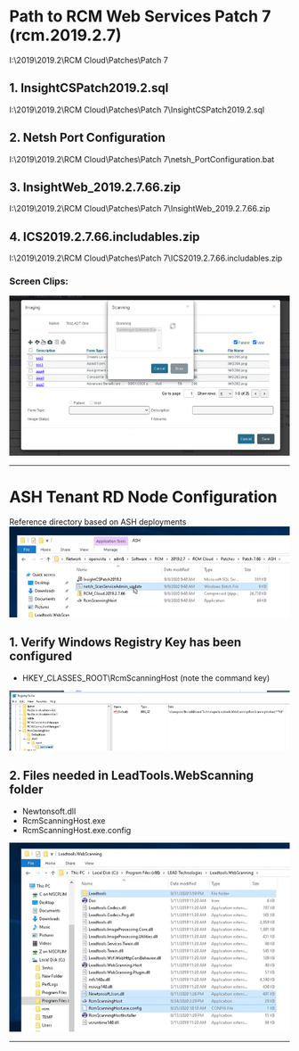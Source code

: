# Path to RCM Web Services Patch 7 (rcm.2019.2.7)
I:\2019\2019.2\RCM Cloud\Patches\Patch 7

## 1.  InsightCSPatch2019.2.sql
I:\2019\2019.2\RCM Cloud\Patches\Patch 7\InsightCSPatch2019.2.sql

## 2.  Netsh Port Configuration
I:\2019\2019.2\RCM Cloud\Patches\Patch 7\netsh_PortConfiguration.bat

## 3.  InsightWeb_2019.2.7.66.zip
I:\2019\2019.2\RCM Cloud\Patches\Patch 7\InsightWeb_2019.2.7.66.zip

## 4.  ICS2019.2.7.66.includables.zip
I:\2019\2019.2\RCM Cloud\Patches\Patch 7\ICS2019.2.7.66.includables.zip


### Screen Clips:

![image.png](/.attachments/image-5500d072-f454-4cbe-b5fc-5558e90ea4c4.png)

---

# ASH Tenant RD Node Configuration
Reference directory based on ASH deployments
![image.png](/.attachments/image-8962c785-64ad-4e5c-807f-e383c89325ae.png)


## 1. Verify Windows Registry Key has been configured
- HKEY_CLASSES_ROOT\RcmScanningHost (note the command key)

![image.png](/.attachments/image-5f8ab5db-85e0-4e34-8fb8-fcc5c326a434.png) 


## 2. Files needed in LeadTools.WebScanning folder
- Newtonsoft.dll
- RcmScanningHost.exe
- RcmScanningHost.exe.config

![image.png](/.attachments/image-cc48902e-14ca-4feb-b8ae-099da85fe5df.png)

---
